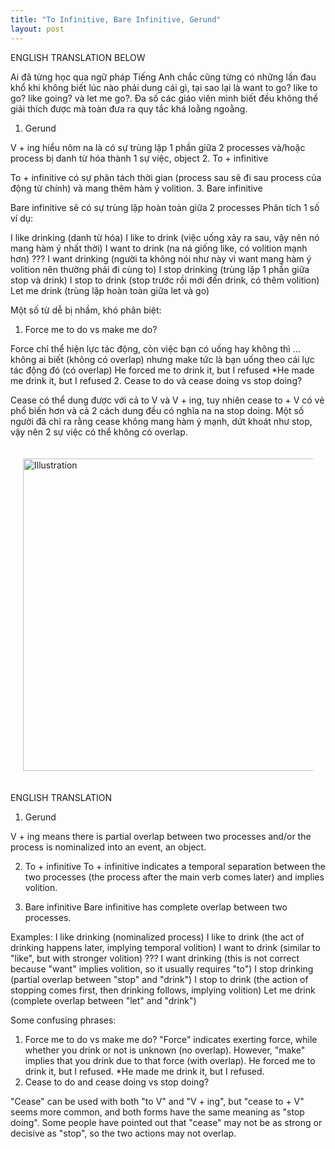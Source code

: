 ```yaml
---
title: "To Infinitive, Bare Infinitive, Gerund"
layout: post
---
```

ENGLISH TRANSLATION BELOW

Ai đã từng học qua ngữ pháp Tiếng Anh chắc cũng từng có những lần đau khổ khi không biết lúc nào phải dung cái gì, tại sao lại là want to go? like to go? like going? và let me go?. Đa số các giáo viên mình biết đều không thể giải thích được mà toàn đưa ra quy tắc khá loằng ngoằng.

1. Gerund

V + ing hiểu nôm na là có sự trùng lặp 1 phần giữa 2 processes và/hoặc process bị danh từ hóa thành 1 sự việc, object
2. To + infinitive 

To + infinitive có sự phân tách thời gian (process sau sẽ đi sau process của động từ chính) và mang thêm hàm ý volition.
3. Bare infinitive

Bare infinitive sẽ có sự trùng lặp hoàn toàn giữa 2 processes
Phân tích 1 số ví dụ:

I like drinking (danh từ hóa)
I like to drink (việc uống xảy ra sau, vậy nên nó mang hàm ý nhất thời)
I want to drink (na ná giống like, có volition mạnh hơn)
??? I want drinking (người ta không nói như này vì want mang hàm ý volition nên thường phải đi cùng to)
I stop drinking (trùng lặp 1 phần giữa stop và drink)
I stop to drink (stop trước rồi mới đến drink, có thêm volition)
Let me drink (trùng lặp hoàn toàn giữa let và go)


Một số từ dễ bị nhầm, khó phân biệt:

1. Force me to do vs make me do?

Force chỉ thể hiện lực tác động, còn việc bạn có uống hay không thì … không ai biết (không có overlap) nhưng make tức là bạn uống theo cái lực tác động đó (có overlap)
He forced me to drink it, but I refused
*He made me drink it, but I refused
2. Cease to do và cease doing vs stop doing?

Cease có thể dung được với cả to V và V + ing, tuy nhiên cease to + V có vẻ phổ biến hơn và cả 2 cách dung đều có nghĩa na na stop doing. Một số người đã chỉ ra rằng cease không mang hàm ý mạnh, dứt khoát như stop, vậy nên 2 sự việc có thể không có overlap.

<div style="display: flex; justify-content: center; padding: 20px;">
    <img src="{{ site.baseurl }}/assets/media/posts/2022-05-01-to-infinitive-bare-infinitive-gerund.png" alt="Illustration" style="width: 500px; height: auto;">
</div>

ENGLISH TRANSLATION

1. Gerund

V + ing means there is partial overlap between two processes and/or the process is nominalized into an event, an object.

2. To + infinitive
To + infinitive indicates a temporal separation between the two processes (the process after the main verb comes later) and implies volition.

3. Bare infinitive
Bare infinitive has complete overlap between two processes.

Examples:
I like drinking (nominalized process)
I like to drink (the act of drinking happens later, implying temporal volition)
I want to drink (similar to "like", but with stronger volition)
??? I want drinking (this is not correct because "want" implies volition, so it usually requires "to")
I stop drinking (partial overlap between "stop" and "drink")
I stop to drink (the action of stopping comes first, then drinking follows, implying volition)
Let me drink (complete overlap between "let" and "drink")

Some confusing phrases:

1. Force me to do vs make me do?
"Force" indicates exerting force, while whether you drink or not is unknown (no overlap). However, "make" implies that you drink due to that force (with overlap).
He forced me to drink it, but I refused.
*He made me drink it, but I refused.
2. Cease to do and cease doing vs stop doing?

"Cease" can be used with both "to V" and "V + ing", but "cease to + V" seems more common, and both forms have the same meaning as "stop doing". Some people have pointed out that "cease" may not be as strong or decisive as "stop", so the two actions may not overlap.